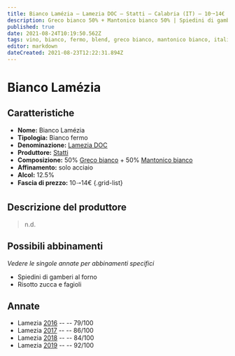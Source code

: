 ```yaml
---
title: Bianco Lamézia – Lamezia DOC – Statti – Calabria (IT) – 10🠒14€ – 1★ - 5★
description: Greco bianco 50% + Mantonico bianco 50% | Spiedini di gamberi al forno – Risotto zucca e fagioli
published: true
date: 2021-08-24T10:19:50.562Z
tags: vino, bianco, fermo, blend, greco bianco, mantonico bianco, italia, calabria, spiedini di gamberi al forno, risotto zucca e fagioli, 10🠒14€, 5 stelle 
editor: markdown
dateCreated: 2021-08-23T12:22:31.894Z
---
```


 # Bianco Lamézia

## Caratteristiche
- **Nome:** Bianco Lamézia
- **Tipologia:** Bianco fermo
- **Denominazione:** [Lamezia DOC](/denominazioni/Italia/Calabria/DOC/Lamezia)
- **Produttore:** [Statti](/produttori/Italia/Calabria/Statti)
- **Composizione:** 50% [Greco bianco](/vitigni/Italia/bacca-bianca/greco-bianco) + 50% [Mantonico bianco](/vitigni/Italia/bacca-bianca/mantonico-bianco) 
- **Affinamento:** solo acciaio
- **Alcol:** 12.5%
- **Fascia di prezzo:** 10🠒14€
{.grid-list}

## Descrizione del produttore

> n.d.

## Possibili abbinamenti
*Vedere le singole annate per abbinamenti specifici*

- Spiedini di gamberi al forno
- Risotto zucca e fagioli

## Annate
- Lamezia [2016](vini/Italia/Calabria/Statti/Lamezia-bianco/2016) -- <span class="star-1"></span> -- 79/100
- Lamezia [2017](vini/Italia/Calabria/Statti/Lamezia-bianco/2017) -- <span class="star-3"></span> -- 86/100
- Lamezia [2018](vini/Italia/Calabria/Statti/Lamezia-bianco/2018) -- <span class="star-2"></span> -- 84/100
- Lamezia [2019](vini/Italia/Calabria/Statti/Lamezia-bianco/2019) -- <span class="star-5"></span> -- 92/100